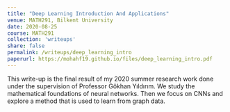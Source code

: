 ```yaml
---
title: "Deep Learning Introduction And Applications"
venue: MATH291, Bilkent University
date: 2020-08-25
course: MATH291
collection: 'writeups'
share: false
permalink: /writeups/deep_learning_intro
paperurl: https://mohahf19.github.io/files/deep_learning_intro.pdf
---
```


This write-up is the final result of my 2020 summer research work done under the supervision of Professor Gökhan Yıldırım. We study the mathematical foundations of neural networks. Then we focus on CNNs and explore a method that is used to learn from graph data.
